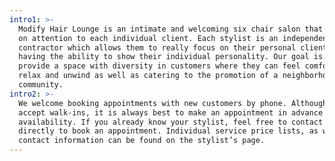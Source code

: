 ```yaml
---
intro1: >-
  Modify Hair Lounge is an intimate and welcoming six chair salon that focuses
  on attention to each individual client. Each stylist is an independent
  contractor which allows them to really focus on their personal clientele while
  having the ability to show their individual personality. Our goal is to
  provide a space with diversity in customers where they can feel comfortable to
  relax and unwind as well as catering to the promotion of a neighborhood
  community.
intro2: >-
  We welcome booking appointments with new customers by phone. Although we do
  accept walk-ins, it is always best to make an appointment in advance for best
  availability. If you already know your stylist, feel free to contact them
  directly to book an appointment. Individual service price lists, as well as
  contact information can be found on the stylist’s page.
---
```


